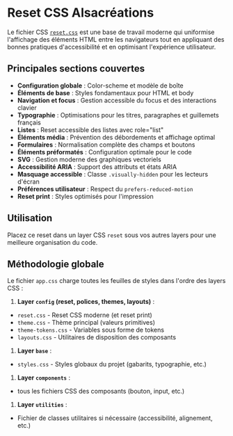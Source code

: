 # Reset CSS Alsacréations

Le fichier CSS [`reset.css`](public/reset.css) est une base de travail moderne qui uniformise l'affichage des éléments HTML entre les navigateurs tout en appliquant des bonnes pratiques d'accessibilité et en optimisant l'expérience utilisateur.

## Principales sections couvertes

- **Configuration globale** : Color-scheme et modèle de boîte
- **Éléments de base** : Styles fondamentaux pour HTML et body
- **Navigation et focus** : Gestion accessible du focus et des interactions clavier
- **Typographie** : Optimisations pour les titres, paragraphes et guillemets français
- **Listes** : Reset accessible des listes avec role="list"
- **Éléments média** : Prévention des débordements et affichage optimal
- **Formulaires** : Normalisation complète des champs et boutons
- **Éléments préformatés** : Configuration optimale pour le code
- **SVG** : Gestion moderne des graphiques vectoriels
- **Accessibilité ARIA** : Support des attributs et états ARIA
- **Masquage accessible** : Classe `.visually-hidden` pour les lecteurs d'écran
- **Préférences utilisateur** : Respect du `prefers-reduced-motion`
- **Reset print** : Styles optimisés pour l'impression

## Utilisation

Placez ce reset dans un layer CSS `reset` sous vos autres layers pour une meilleure organisation du code.

## Méthodologie globale

Le fichier `app.css` charge toutes les feuilles de styles dans l'ordre des layers CSS :

1. **Layer `config` (reset, polices, themes, layouts)** :

- `reset.css` - Reset CSS moderne (et reset print)
- `theme.css` - Thème principal (valeurs primitives)
- `theme-tokens.css` - Variables sous forme de tokens
- `layouts.css` - Utilitaires de disposition des composants

1. **Layer `base`** :

- `styles.css` - Styles globaux du projet (gabarits, typographie, etc.)

1. **Layer `components`** :

- tous les fichiers CSS des composants (bouton, input, etc.)

1. **Layer `utilities`** :

- Fichier de classes utilitaires si nécessaire (accessibilité, alignement, etc.)
